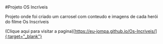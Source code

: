 #Projeto OS Incríveis

Projeto onde foi criado um carrosel com conteudo e imagens de cada herói do filme Os Inscríveis

(Clique aqui para visitar a pagina)[https://eu-jompa.github.io/Os-Incriveis/]{:target="_blank"}